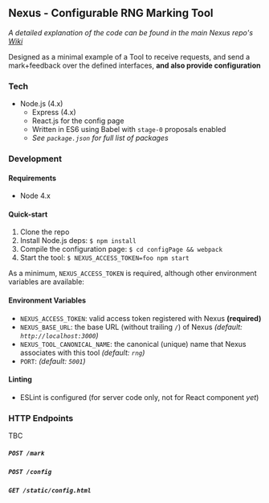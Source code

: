 ## Nexus - Configurable RNG Marking Tool
_A detailed explanation of the code can be found in the main Nexus repo's [Wiki](https://github.kcl.ac.uk/sam/nexus/wiki)_

Designed as a minimal example of a Tool to receive requests, and send a mark+feedback over the defined interfaces, **and also provide configuration**

### Tech
- Node.js (4.x)
  - Express (4.x)
  - React.js for the config page
  - Written in ES6 using Babel with `stage-0` proposals enabled
  - _See `package.json` for full list of packages_

### Development
#### Requirements
- Node 4.x

#### Quick-start
1. Clone the repo
2. Install Node.js deps: `$ npm install`
3. Compile the configuration page: `$ cd configPage && webpack`
4. Start the tool: `$ NEXUS_ACCESS_TOKEN=foo npm start`

As a minimum, `NEXUS_ACCESS_TOKEN` is required, although other environment variables are available:

#### Environment Variables
- `NEXUS_ACCESS_TOKEN`: valid access token registered with Nexus **(required)**
- `NEXUS_BASE_URL`: the base URL (without trailing `/`) of Nexus  _(default: `http://localhost:3000`)_
- `NEXUS_TOOL_CANONICAL_NAME`: the canonical (unique) name that Nexus associates with this tool _(default: `rng`)_
- `PORT`: _(default: `5001`)_

#### Linting
- ESLint is configured (for server code only, not for React component _yet_)

### HTTP Endpoints
TBC

##### `POST /mark`
##### `POST /config`
##### `GET /static/config.html`
